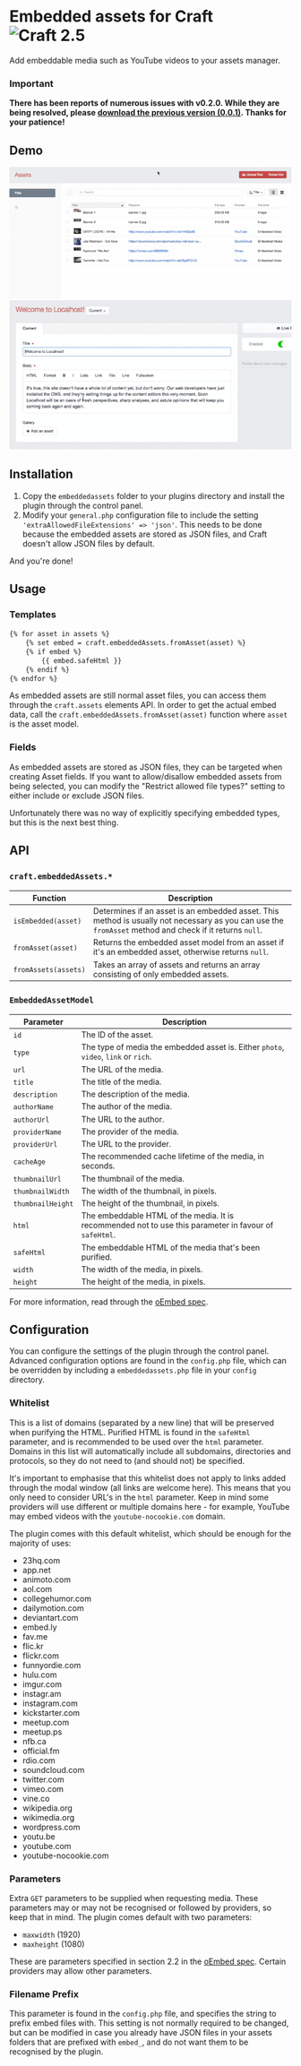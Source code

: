 # Embedded assets for Craft ![Craft 2.5](https://img.shields.io/badge/craft-2.5-red.svg?style=flat-square)

Add embeddable media such as YouTube videos to your assets manager.

### Important
**There has been reports of numerous issues with v0.2.0. While they are being resolved, please [download the previous version (0.0.1)](https://github.com/benjamminf/craft-embedded-assets/releases/tag/0.0.1). Thanks for your patience!**

## Demo

![Embedded Assets index demo](screenshots/demo-01.gif)
![Embedded Assets URL input demo](screenshots/demo-02.gif)

## Installation

1. Copy the `embeddedassets` folder to your plugins directory and install the plugin through the control panel.
2. Modify your `general.php` configuration file to include the setting `'extraAllowedFileExtensions' => 'json'`. This
   needs to be done because the embedded assets are stored as JSON files, and Craft doesn't allow JSON files by default. 

And you're done!

## Usage

### Templates

```twig
{% for asset in assets %}
	{% set embed = craft.embeddedAssets.fromAsset(asset) %}
	{% if embed %}
		{{ embed.safeHtml }}
	{% endif %}
{% endfor %}
```

As embedded assets are still normal asset files, you can access them through the `craft.assets` elements API. In order
to get the actual embed data, call the `craft.embeddedAssets.fromAsset(asset)` function where `asset` is the asset
model.

### Fields

As embedded assets are stored as JSON files, they can be targeted when creating Asset fields. If you want to allow/disallow embedded assets from being selected, you can modify the "Restrict allowed file types?" setting to either include or exclude JSON files.

Unfortunately there was no way of explicitly specifying embedded types, but this is the next best thing.

## API

### `craft.embeddedAssets.*`

| Function             | Description                                                                                                                                             |
|----------------------|---------------------------------------------------------------------------------------------------------------------------------------------------------|
| `isEmbedded(asset)`  | Determines if an asset is an embedded asset. This method is usually not necessary as you can use the `fromAsset` method and check if it returns `null`. |
| `fromAsset(asset)`   | Returns the embedded asset model from an asset if it's an embedded asset, otherwise returns `null`.                                                     |
| `fromAssets(assets)` | Takes an array of assets and returns an array consisting of only embedded assets.                                                                       |

### `EmbeddedAssetModel`

| Parameter         | Description                                                                                            |
|-------------------|--------------------------------------------------------------------------------------------------------|
| `id`              | The ID of the asset.                                                                                   |
| `type`            | The type of media the embedded asset is. Either `photo`, `video`, `link` or `rich`.                    |
| `url`             | The URL of the media.                                                                                  |
| `title`           | The title of the media.                                                                                |
| `description`     | The description of the media.                                                                          |
| `authorName`      | The author of the media.                                                                               |
| `authorUrl`       | The URL to the author.                                                                                 |
| `providerName`    | The provider of the media.                                                                             |
| `providerUrl`     | The URL to the provider.                                                                               |
| `cacheAge`        | The recommended cache lifetime of the media, in seconds.                                               |
| `thumbnailUrl`    | The thumbnail of the media.                                                                            |
| `thumbnailWidth`  | The width of the thumbnail, in pixels.                                                                 |
| `thumbnailHeight` | The height of the thumbnail, in pixels.                                                                |
| `html`            | The embeddable HTML of the media. It is recommended not to use this parameter in favour of `safeHtml`. |
| `safeHtml`        | The embeddable HTML of the media that's been purified.                                                 |
| `width`           | The width of the media, in pixels.                                                                     |
| `height`          | The height of the media, in pixels.                                                                    |

For more information, read through the [oEmbed spec](http://oembed.com/).

## Configuration

You can configure the settings of the plugin through the control panel. Advanced configuration options are found in the
`config.php` file, which can be overridden by including a `embeddedassets.php` file in your `config` directory.

### Whitelist

This is a list of domains (separated by a new line) that will be preserved when purifying the HTML. Purified HTML is
found in the `safeHtml` parameter, and is recommended to be used over the `html` parameter. Domains
in this list will automatically include all subdomains, directories and protocols, so they do not need to (and should not) be
specified.

It's important to emphasise that this whitelist does not apply to links added through the modal window (all links are
welcome here). This means that you only need to consider URL's in the `html` parameter. Keep in mind some providers will
use different or multiple domains here - for example, YouTube may embed videos with the `youtube-nocookie.com` domain.

The plugin comes with this default whitelist, which should be enough for the majority of uses:

- 23hq.com
- app.net
- animoto.com
- aol.com
- collegehumor.com
- dailymotion.com
- deviantart.com
- embed.ly
- fav.me
- flic.kr
- flickr.com
- funnyordie.com
- hulu.com
- imgur.com
- instagr.am
- instagram.com
- kickstarter.com
- meetup.com
- meetup.ps
- nfb.ca
- official.fm
- rdio.com
- soundcloud.com
- twitter.com
- vimeo.com
- vine.co
- wikipedia.org
- wikimedia.org
- wordpress.com
- youtu.be
- youtube.com
- youtube-nocookie.com

### Parameters

Extra `GET` parameters to be supplied when requesting media. These parameters may or may not be recognised or followed
by providers, so keep that in mind. The plugin comes default with two parameters:

- `maxwidth` (1920)
- `maxheight` (1080)

These are parameters specified in section 2.2 in the [oEmbed spec](http://oembed.com/). Certain providers may allow
other parameters.

### Filename Prefix

This parameter is found in the `config.php` file, and specifies the string to prefix embed files with. This setting is
not normally required to be changed, but can be modified in case you already have JSON files in your assets folders
that are prefixed with `embed_`, and do not want them to be recognised by the plugin.
